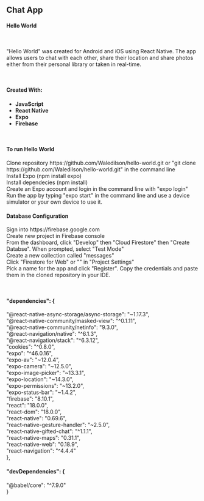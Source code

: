 <h2>Chat App</h2>
<h4>Hello World</h4>
<br>
<p>"Hello World" was created for Android and iOS using React Native. The app allows users to chat with each other, share their location and share photos either from their personal library or taken in real-time.
</p>
<br>
<h4>Created With:<h4>
<ul>
<li>JavaScript</li>
<li>React Native</li>
<li>Expo</li>
<li>Firebase</li>
</ul>
<br>
<p>
<h4>
To run Hello World
</h4>
<p>
Clone repository https://github.com/Waledilson/hello-world.git or "git clone https://github.com/Waledilson/hello-world.git" in the command line <br>
Install Expo (npm install expo)<br>
Install dependecies (npm install)<br>
Create an Expo account and login in the command line with "expo login"<br>
Run the app by typing "expo start" in the command line and use a device simulator or your own device to use it.<br>
</p>
<h4>Database Configuration</h4>
<p>
Sign into https://firebase.google.com<br>
Create new project in Firebase console<br>
From the dashboard, click "Develop" then "Cloud Firestore" then "Create Databse". When prompted, select "Test Mode"<br>
Create a new collection called "messages"<br>
Click "Firestore for Web" or "</>" in "Project Settings"<br>
Pick a name for the app and click "Register". Copy the credentials and paste them in the cloned repository in your IDE.<br>
</p>
</p>
<br>
<p>
 <h4>"dependencies": {</h4>
    "@react-native-async-storage/async-storage": "~1.17.3",<br>
    "@react-native-community/masked-view": "^0.1.11",<br>
    "@react-native-community/netinfo": "9.3.0",<br>
    "@react-navigation/native": "^6.1.3",<br>
    "@react-navigation/stack": "^6.3.12",<br>
    "cookies": "^0.8.0",<br>
    "expo": "^46.0.16",<br>
    "expo-av": "~12.0.4",<br>
    "expo-camera": "~12.5.0",<br>
    "expo-image-picker": "~13.3.1",<br>
    "expo-location": "~14.3.0",<br>
    "expo-permissions": "~13.2.0",<br>
    "expo-status-bar": "~1.4.2",<br>
    "firebase": "8.10.1",<br>
    "react": "18.0.0",<br>
    "react-dom": "18.0.0",<br>
    "react-native": "0.69.6",<br>
    "react-native-gesture-handler": "~2.5.0",<br>
    "react-native-gifted-chat": "^1.1.1",<br>
    "react-native-maps": "0.31.1",<br>
    "react-native-web": "0.18.9",<br>
    "react-navigation": "^4.4.4"<br>
  },
  <h4>"devDependencies": {</h4>
    "@babel/core": "^7.9.0"<br>
  }
  </p>
